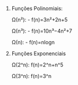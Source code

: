 
1. Funções Polinomiais:

    Ω(n²):
        - f(n)=3n²+2n+5


    Ω(n³): 
        - f(n)=10n³−4n²+7

    Ω(n):
        - f(n)=nlogn

2. Funções Exponenciais

    Ω(2^n): 
        f(n)=2^n+n^5 

    Ω(3^n): 
        f(n)=3^n



